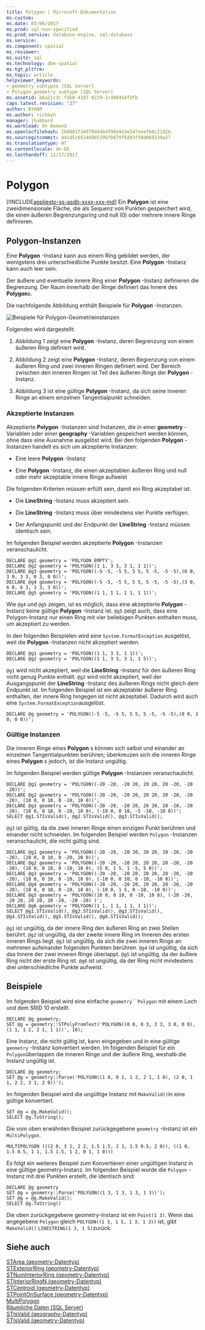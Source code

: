 ```yaml
---
title: Polygon | Microsoft-Dokumentation
ms.custom: 
ms.date: 03/06/2017
ms.prod: sql-non-specified
ms.prod_service: database-engine, sql-database
ms.service: 
ms.component: spatial
ms.reviewer: 
ms.suite: sql
ms.technology: dbe-spatial
ms.tgt_pltfrm: 
ms.topic: article
helpviewer_keywords:
- geometry subtypes [SQL Server]
- Polygon geometry subtype [SQL Server]
ms.assetid: b6a21c3c-fdb8-4187-8229-1c488454fdfb
caps.latest.revision: "27"
author: BYHAM
ms.author: rickbyh
manager: jhubbard
ms.workload: On Demand
ms.openlocfilehash: 2b8881f34970d44bdf99a9e3e547eeefb8c21d2b
ms.sourcegitcommit: 44cd5c651488b5296fb679f6d43f50d068339a27
ms.translationtype: HT
ms.contentlocale: de-DE
ms.lasthandoff: 11/17/2017
---
```

# <a name="polygon"></a>Polygon
[!INCLUDE[appliesto-ss-asdb-xxxx-xxx-md](../../includes/appliesto-ss-asdb-xxxx-xxx-md.md)] Ein **Polygon** ist eine zweidimensionale Fläche, die als Sequenz von Punkten gespeichert wird, die einen äußeren Begrenzungsring und null (0) oder mehrere innere Ringe definieren.  
  
## <a name="polygon-instances"></a>Polygon-Instanzen  
 Eine **Polygon** -Instanz kann aus einem Ring gebildet werden, der wenigstens drei unterschiedliche Punkte besitzt. Eine **Polygon** -Instanz kann auch leer sein.  
  
 Der äußere und eventuelle innere Ring einer **Polygon** -Instanz definieren die Begrenzung. Der Raum innerhalb der Ringe definiert das Innere des **Polygon**s.  
  
 Die nachfolgende Abbildung enthält Beispiele für **Polygon** -Instanzen.  
  
 ![Beispiele für Polygon-Geometrieinstanzen](../../relational-databases/spatial/media/polygon.gif "Examples of geometry Polygon instances")  
  
 Folgendes wird dargestellt:  
  
1.  Abbildung 1 zeigt eine **Polygon** -Instanz, deren Begrenzung von einem äußeren Ring definiert wird.  
  
2.  Abbildung 2 zeigt eine **Polygon** -Instanz, deren Begrenzung von einem äußeren Ring und zwei inneren Ringen definiert wird. Der Bereich zwischen den inneren Ringen ist Teil des äußeren Rings der **Polygon** -Instanz.  
  
3.  Abbildung 3 ist eine gültige **Polygon** -Instanz, da sich seine inneren Ringe an einem einzelnen Tangentialpunkt schneiden.  
  
### <a name="accepted-instances"></a>Akzeptierte Instanzen  
 Akzeptierte **Polygon** -Instanzen sind Instanzen, die in einer **geometry** -Variablen oder einer **geography** -Variablen gespeichert werden können, ohne dass eine Ausnahme ausgelöst wird. Bei den folgenden **Polygon** -Instanzen handelt es sich um akzeptierte Instanzen:  
  
-   Eine leere **Polygon** -Instanz  
  
-   Eine **Polygon** -Instanz, die einen akzeptablen äußeren Ring und null oder mehr akzeptable innere Ringe aufweist  
  
 Die folgenden Kriterien müssen erfüllt sein, damit ein Ring akzeptabel ist.  
  
-   Die **LineString** -Instanz muss akzeptiert sein.  
  
-   Die **LineString** -Instanz muss über mindestens vier Punkte verfügen.  
  
-   Der Anfangspunkt und der Endpunkt der **LineString** -Instanz müssen identisch sein.  
  
 Im folgenden Beispiel werden akzeptierte **Polygon** -Instanzen veranschaulicht.  
  
```  
DECLARE @g1 geometry = 'POLYGON EMPTY';  
DECLARE @g2 geometry = 'POLYGON((1 1, 3 3, 3 1, 1 1))';  
DECLARE @g3 geometry = 'POLYGON((-5 -5, -5 5, 5 5, 5 -5, -5 -5),(0 0, 3 0, 3 3, 0 3, 0 0))';  
DECLARE @g4 geometry = 'POLYGON((-5 -5, -5 5, 5 5, 5 -5, -5 -5),(3 0, 6 0, 6 3, 3 3, 3 0))';  
DECLARE @g5 geometry = 'POLYGON((1 1, 1 1, 1 1, 1 1))';  
```  
  
 Wie `@g4` und `@g5` zeigen, ist es möglich, dass eine akzeptierte **Polygon** -Instanz keine gültige **Polygon** -Instanz ist. `@g5` zeigt auch, dass eine Polygon-Instanz nur einen Ring mit vier beliebigen Punkten enthalten muss, um akzeptiert zu werden.  
  
 In den folgenden Beispielen wird eine `System.FormatException` ausgelöst, weil die **Polygon** -Instanzen nicht akzeptiert werden.  
  
```  
DECLARE @g1 geometry = 'POLYGON((1 1, 3 3, 1 1))';  
DECLARE @g2 geometry = 'POLYGON((1 1, 3 3, 3 1, 1 5))';  
```  
  
 `@g1` wird nicht akzeptiert, weil die **LineString** -Instanz für den äußeren Ring nicht genug Punkte enthält. `@g2` wird nicht akzeptiert, weil der Ausgangspunkt der **LineString** -Instanz des äußeren Rings nicht gleich dem Endpunkt ist. Im folgenden Beispiel ist ein akzeptabler äußerer Ring enthalten, der innere Ring hingegen ist nicht akzeptabel. Dadurch wird auch eine `System.FormatException`ausgelöst.  
  
```  
DECLARE @g geometry = 'POLYGON((-5 -5, -5 5, 5 5, 5 -5, -5 -5),(0 0, 3 0, 0 0))';  
```  
  
### <a name="valid-instances"></a>Gültige Instanzen  
 Die inneren Ringe eines **Polygon** s können sich selbst und einander an einzelnen Tangentialpunkten berühren; überkreuzen sich die inneren Ringe eines **Polygon** s jedoch, ist die Instanz ungültig.  
  
 Im folgenden Beispiel werden gültige **Polygon** -Instanzen veranschaulicht.  
  
```  
DECLARE @g1 geometry = 'POLYGON((-20 -20, -20 20, 20 20, 20 -20, -20 -20))';  
DECLARE @g2 geometry = 'POLYGON((-20 -20, -20 20, 20 20, 20 -20, -20 -20), (10 0, 0 10, 0 -10, 10 0))';  
DECLARE @g3 geometry = 'POLYGON((-20 -20, -20 20, 20 20, 20 -20, -20 -20), (10 0, 0 10, 0 -10, 10 0), (-10 0, 0 10, -5 -10, -10 0))';  
SELECT @g1.STIsValid(), @g2.STIsValid(), @g3.STIsValid();  
```  
  
 `@g3` ist gültig, da die zwei inneren Ringe einen einzigen Punkt berühren und einander nicht schneiden. Im folgenden Beispiel werden `Polygon` -Instanzen veranschaulicht, die nicht gültig sind.  
  
```  
DECLARE @g1 geometry = 'POLYGON((-20 -20, -20 20, 20 20, 20 -20, -20 -20), (20 0, 0 10, 0 -20, 20 0))';  
DECLARE @g2 geometry = 'POLYGON((-20 -20, -20 20, 20 20, 20 -20, -20 -20), (10 0, 0 10, 0 -10, 10 0), (5 0, 1 5, 1 -5, 5 0))';  
DECLARE @g3 geometry = 'POLYGON((-20 -20, -20 20, 20 20, 20 -20, -20 -20), (10 0, 0 10, 0 -10, 10 0), (-10 0, 0 10, 0 -10, -10 0))';  
DECLARE @g4 geometry = 'POLYGON((-20 -20, -20 20, 20 20, 20 -20, -20 -20), (10 0, 0 10, 0 -10, 10 0), (-10 0, 1 5, 0 -10, -10 0))';  
DECLARE @g5 geometry = 'POLYGON((10 0, 0 10, 0 -10, 10 0), (-20 -20, -20 20, 20 20, 20 -20, -20 -20) )';  
DECLARE @g6 geometry = 'POLYGON((1 1, 1 1, 1 1, 1 1))';  
SELECT @g1.STIsValid(), @g2.STIsValid(), @g3.STIsValid(), @g4.STIsValid(), @g5.STIsValid(), @g6.STIsValid();  
```  
  
 `@g1` ist ungültig, da der innere Ring den äußeren Ring an zwei Stellen berührt. `@g2` ist ungültig, da der zweite innere Ring im Inneren des ersten inneren Rings liegt. `@g3` ist ungültig, da sich die zwei inneren Ringe an mehreren aufeinander folgenden Punkten berühren. `@g4` ist ungültig, da sich das Innere der zwei inneren Ringe überlappt. `@g5` ist ungültig, da der äußere Ring nicht der erste Ring ist. `@g6` ist ungültig, da der Ring nicht mindestens drei unterschiedliche Punkte aufweist.  
  
## <a name="examples"></a>Beispiele  
 Im folgenden Beispiel wird eine einfache `geometry``Polygon` mit einem Loch und dem SRID 10 erstellt.  
  
```  
DECLARE @g geometry;  
SET @g = geometry::STPolyFromText('POLYGON((0 0, 0 3, 3 3, 3 0, 0 0), (1 1, 1 2, 2 1, 1 1))', 10);  
```  
  
 Eine Instanz, die nicht gültig ist, kann eingegeben und in eine gültige `geometry` -Instanz konvertiert werden. Im folgenden Beispiel für ein `Polygon`überlappen die inneren Ringe und der äußere Ring, weshalb die Instanz ungültig ist.  
  
```  
DECLARE @g geometry;  
SET @g = geometry::Parse('POLYGON((1 0, 0 1, 1 2, 2 1, 1 0), (2 0, 1 1, 2 2, 3 1, 2 0))');  
```  
  
 Im folgenden Beispiel wird die ungültige Instanz mit `MakeValid()`in eine gültige konvertiert.  
  
```  
SET @g = @g.MakeValid();  
SELECT @g.ToString();  
```  
  
 Die vom oben erwähnten Beispiel zurückgegebene `geometry` -Instanz ist ein `MultiPolygon`.  
  
```  
MULTIPOLYGON (((2 0, 3 1, 2 2, 1.5 1.5, 2 1, 1.5 0.5, 2 0)), ((1 0, 1.5 0.5, 1 1, 1.5 1.5, 1 2, 0 1, 1 0)))  
```  
  
 Es folgt ein weiteres Beispiel zum Konvertieren einer ungültigen Instanz in eine gültige geometry-Instanz. Im folgenden Beispiel wurde die `Polygon` -Instanz mit drei Punkten erstellt, die identisch sind:  
  
```tsql  
DECLARE @g geometry  
SET @g = geometry::Parse('POLYGON((1 3, 1 3, 1 3, 1 3))');  
SET @g = @g.MakeValid();  
SELECT @g.ToString()  
```  
  
 Die oben zurückgegebene geometry-Instanz ist ein `Point(1 3)`.  Wenn das angegebene `Polygon` gleich `POLYGON((1 3, 1 5, 1 3, 1 3))` ist, gibt `MakeValid()` `LINESTRING(1 3, 1 5)`zurück.  
  
## <a name="see-also"></a>Siehe auch  
 [STArea &#40;geometry-Datentyp&#41;](../../t-sql/spatial-geometry/starea-geometry-data-type.md)   
 [STExteriorRing &#40;geometry-Datentyp&#41;](../../t-sql/spatial-geometry/stexteriorring-geometry-data-type.md)   
 [STNumInteriorRing &#40;geometry-Datentyp&#41;](../../t-sql/spatial-geometry/stnuminteriorring-geometry-data-type.md)   
 [STInteriorRingN &#40;geometry-Datentyp&#41;](../../t-sql/spatial-geometry/stinteriorringn-geometry-data-type.md)   
 [STCentroid &#40;geometry-Datentyp&#41;](../../t-sql/spatial-geometry/stcentroid-geometry-data-type.md)   
 [STPointOnSurface &#40;geometry-Datentyp&#41;](../../t-sql/spatial-geometry/stpointonsurface-geometry-data-type.md)   
 [MultiPolygon](../../relational-databases/spatial/multipolygon.md)   
 [Räumliche Daten &#40;SQL Server&#41;](../../relational-databases/spatial/spatial-data-sql-server.md)   
 [STIsValid &#40;geography-Datentyp&#41;](../../t-sql/spatial-geography/stisvalid-geography-data-type.md)   
 [STIsValid &#40;geometry-Datentyp&#41;](../../t-sql/spatial-geometry/stisvalid-geometry-data-type.md)  
  
  
